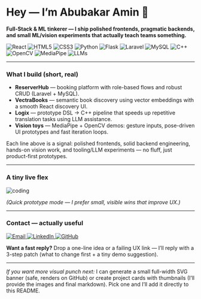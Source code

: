 # Hey — I’m Abubakar Amin 👋

**Full-Stack & ML tinkerer — I ship polished frontends, pragmatic backends, and small ML/vision experiments that actually teach teams something.**

<p>
  <img alt="React" src="https://img.shields.io/badge/React-⚛️%20React-61DAFB?style=for-the-badge&logo=react&logoColor=black"/>
  <img alt="HTML5" src="https://img.shields.io/badge/HTML5-HTML5-E34F26?style=for-the-badge&logo=html5&logoColor=white"/>
  <img alt="CSS3" src="https://img.shields.io/badge/CSS3-CSS3-1572B6?style=for-the-badge&logo=css3&logoColor=white"/>
  <img alt="Python" src="https://img.shields.io/badge/Python-Python-3776AB?style=for-the-badge&logo=python&logoColor=white"/>
  <img alt="Flask" src="https://img.shields.io/badge/Flask-Server-000000?style=for-the-badge&logo=flask&logoColor=white"/>
  <img alt="Laravel" src="https://img.shields.io/badge/Laravel-Laravel-FF2D20?style=for-the-badge&logo=laravel&logoColor=white"/>
  <img alt="MySQL" src="https://img.shields.io/badge/MySQL-MySQL-00758F?style=for-the-badge&logo=mysql&logoColor=white"/>
  <img alt="C++" src="https://img.shields.io/badge/C%2B%2B-C%2B%2B-00599C?style=for-the-badge&logo=c%2B%2B&logoColor=white"/>
  <img alt="OpenCV" src="https://img.shields.io/badge/OpenCV-Computer_Vision-000000?style=for-the-badge&logo=opencv&logoColor=white"/>
  <img alt="MediaPipe" src="https://img.shields.io/badge/MediaPipe-Gestures-3A3A3A?style=for-the-badge"/>
  <img alt="LLMs" src="https://img.shields.io/badge/LLMs-Experiments-FF7A00?style=for-the-badge"/>
</p>

---

### What I build (short, real)
- **ReserverHub** — booking platform with role-based flows and robust CRUD (Laravel + MySQL).  
- **VectraBooks** — semantic book discovery using vector embeddings with a smooth React discovery UI.  
- **Logix** — prototype DSL → C++ pipeline that speeds up repetitive translation tasks using LLM assistance.  
- **Vision toys** — MediaPipe + OpenCV demos: gesture inputs, pose-driven UI prototypes and fast iteration loops.

Each line above is a signal: polished frontends, solid backend engineering, hands-on vision work, and tooling/LLM experiments — no fluff, just product-first prototypes.

---

### A tiny live flex
![coding](https://media.giphy.com/media/3oEjI6SIIHBdRxXI40/giphy.gif)  

*(Quick prototype mode — I prefer small, visible wins that improve UX.)*

---

### Contact — actually useful
<p>
  <a href="mailto:abubakaramin100@gmail.com?subject=Idea%20for%20Abubakar">
    <img alt="Email" src="https://img.shields.io/badge/Email-%20abubakaramin100@gmail.com-cc0000?style=for-the-badge&logo=gmail&logoColor=white"/>
  </a>
  <a href="https://www.linkedin.com/in/developer-abubakar-amin/">
    <img alt="LinkedIn" src="https://img.shields.io/badge/LinkedIn-Connect-0A66C2?style=for-the-badge&logo=linkedin&logoColor=white"/>
  </a>
  <a href="https://github.com/AbubakarAmin">
    <img alt="GitHub" src="https://img.shields.io/badge/GitHub-Explore-181717?style=for-the-badge&logo=github&logoColor=white"/>
  </a>
</p>

**Want a fast reply?** Drop a one-line idea or a failing UX link — I’ll reply with a 3-step patch (what to change first + a tiny demo suggestion).

---

*If you want more visual punch next:* I can generate a small full-width SVG banner (safe, renders on GitHub) or create project cards with thumbnails (I’ll provide the images and final markdown). Pick one and I’ll add it directly to this README.
